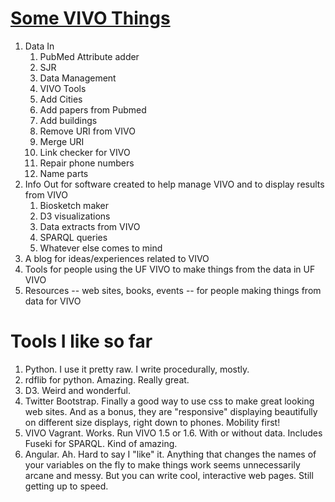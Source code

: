 # [Some VIVO Things](http://mconlon17.github.io)

1. Data In
    1. PubMed Attribute adder
    1. SJR
    1. Data Management
    1. VIVO Tools
    2. Add Cities
    3. Add papers from Pubmed
    4. Add buildings
    5. Remove URI from VIVO
    6. Merge URI
    7. Link checker for VIVO
    8. Repair phone numbers
    9. Name parts
1. Info Out for software created to help manage VIVO and to display results from VIVO
    1. Biosketch maker
	1. D3 visualizations
	1. Data extracts from VIVO
	1. SPARQL queries
	1. Whatever else comes to mind
1. A blog for ideas/experiences related to VIVO
1. Tools for people using the UF VIVO to make things from the data in UF VIVO
1. Resources -- web sites, books, events -- for people making things from data for VIVO

# Tools I like so far

1. Python.  I use it pretty raw.  I write procedurally, mostly.
1. rdflib for python.  Amazing.  Really great.
1. D3.  Weird and wonderful.
1. Twitter Bootstrap.  Finally a good way to use css to make great looking web sites. And as a bonus, they
are "responsive" displaying beautifully on different size displays, right down to phones.  Mobility first!
1. VIVO Vagrant.  Works.  Run VIVO 1.5 or 1.6.  With or without data.  Includes Fuseki for SPARQL.  Kind of amazing.
1. Angular.  Ah.  Hard to say I "like" it. Anything that changes the names of your variables on the fly to make things 
work seems unnecessarily arcane and messy.  But you can write cool, interactive web pages.  Still getting up to speed.
